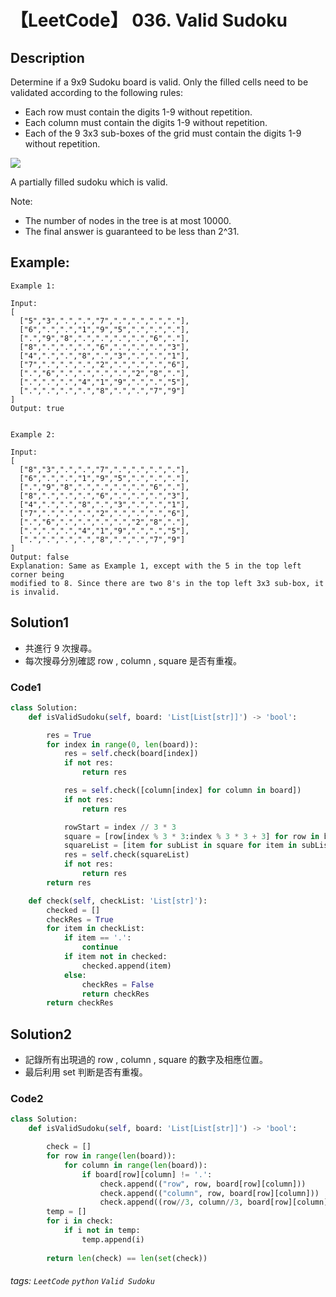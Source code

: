 # 【LeetCode】 036. Valid Sudoku

## Description
Determine if a 9x9 Sudoku board is valid. Only the filled cells need to be validated according to the following rules:

+ Each row must contain the digits 1-9 without repetition.
+ Each column must contain the digits 1-9 without repetition.
+ Each of the 9 3x3 sub-boxes of the grid must contain the digits 1-9 without repetition.

![](https://upload.wikimedia.org/wikipedia/commons/thumb/f/ff/Sudoku-by-L2G-20050714.svg/250px-Sudoku-by-L2G-20050714.svg.png)

A partially filled sudoku which is valid.

Note:

+ The number of nodes in the tree is at most 10000.
+ The final answer is guaranteed to be less than 2^31.
## Example:

```
Example 1:

Input:
[
  ["5","3",".",".","7",".",".",".","."],
  ["6",".",".","1","9","5",".",".","."],
  [".","9","8",".",".",".",".","6","."],
  ["8",".",".",".","6",".",".",".","3"],
  ["4",".",".","8",".","3",".",".","1"],
  ["7",".",".",".","2",".",".",".","6"],
  [".","6",".",".",".",".","2","8","."],
  [".",".",".","4","1","9",".",".","5"],
  [".",".",".",".","8",".",".","7","9"]
]
Output: true


Example 2:

Input:
[
  ["8","3",".",".","7",".",".",".","."],
  ["6",".",".","1","9","5",".",".","."],
  [".","9","8",".",".",".",".","6","."],
  ["8",".",".",".","6",".",".",".","3"],
  ["4",".",".","8",".","3",".",".","1"],
  ["7",".",".",".","2",".",".",".","6"],
  [".","6",".",".",".",".","2","8","."],
  [".",".",".","4","1","9",".",".","5"],
  [".",".",".",".","8",".",".","7","9"]
]
Output: false
Explanation: Same as Example 1, except with the 5 in the top left corner being 
modified to 8. Since there are two 8's in the top left 3x3 sub-box, it is invalid.
```

## Solution1
* 共進行 9 次搜尋。
* 每次搜尋分別確認 row , column , square 是否有重複。

### Code1
```python
class Solution:
    def isValidSudoku(self, board: 'List[List[str]]') -> 'bool':

        res = True
        for index in range(0, len(board)):
            res = self.check(board[index])
            if not res:
                return res

            res = self.check([column[index] for column in board])
            if not res:
                return res

            rowStart = index // 3 * 3
            square = [row[index % 3 * 3:index % 3 * 3 + 3] for row in board[rowStart:rowStart + 3]]
            squareList = [item for subList in square for item in subList]
            res = self.check(squareList)
            if not res:
                return res
        return res

    def check(self, checkList: 'List[str]'):
        checked = []
        checkRes = True
        for item in checkList:
            if item == '.':
                continue
            if item not in checked:
                checked.append(item)
            else:
                checkRes = False
                return checkRes
        return checkRes
```
## Solution2
* 記錄所有出現過的 row , column , square 的數字及相應位置。
* 最后利用 set 判断是否有重複。

### Code2
```python
class Solution:
    def isValidSudoku(self, board: 'List[List[str]]') -> 'bool':

        check = []
        for row in range(len(board)):
            for column in range(len(board)):
                if board[row][column] != '.':
                    check.append(("row", row, board[row][column]))
                    check.append(("column", row, board[row][column]))
                    check.append((row//3, column//3, board[row][column]))
        temp = []
        for i in check:
            if i not in temp:
                temp.append(i)
            
        return len(check) == len(set(check))
```

###### tags: `LeetCode` `python` `Valid Sudoku` 